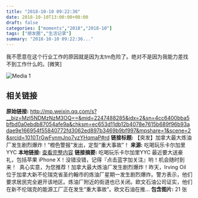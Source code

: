 ```yaml
---
title: "2018-10-10 09:22:36"
date: 2018-10-10T13:00:00+08:00
draft: false
categories: ["moments","2018","2018-10"]
tags: ["朋友圈","生活记录"]
summary: "2018-10-10 09:22:36..."
---
```


我不愿意在这个行业工作的原因就是因为太tm危险了。绝对不是因为我能力差找不到工作什么的。[微笑]

![Media 1](/Moments/photos/2018-10-10/201810100922360.jpg)

## 相关链接

**原始链接:** http://mp.weixin.qq.com/s?__biz=MzI5NDMzNzM3OQ==&mid=2247488285&idx=2&sn=4cc6400bba5bfbd0a0ebdb87054afe9a&chksm=ec653d11db12b4078e7615b689f96b93adae9e166954f55840772fd3062ed897b3469b9bf997&mpshare=1&scene=2&srcid=1010TrGwFynmJno7yzYHqmaP#rd
**链接标题:** 【突发】加​拿大最大炼油厂发生剧烈爆炸！“橙色警报”发出，定型“重大事故”！
**来源:** 吃喝玩乐卡尔加里YYC
**本地链接:** [查看完整内容](/link_content/2018/10/2018-10-10-3/link_content/)
**链接摘要:** 吃喝玩乐卡尔加里YYC 最近要大送豪礼，包括苹果 iPhone X！没错没错，记得『点击蓝字加关注』哟！机会随时到来！  真心实意，为您推荐！加拿大最大炼油厂发生剧烈爆炸！昨天，Irving Oil 位于加拿大新不伦瑞克省圣约翰市的炼油厂星期一发生剧烈爆炸。警方表示，他们要求居民完全避开该地区。炼油厂附近的街道也已关闭。欧文石油公司证实，他们在新不伦瑞克的能源工厂正在发生“重大事故”。欧文石油在推...
**包含图片:** 21 张

